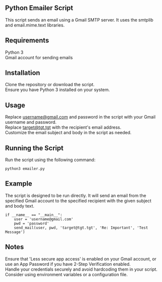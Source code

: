 ## Python Emailer Script
This script sends an email using a Gmail SMTP server. It uses the smtplib and email.mime.text libraries.


## Requirements
Python 3\
Gmail account for sending emails

## Installation
Clone the repository or download the script.\
Ensure you have Python 3 installed on your system.

## Usage
Replace username@gmail.com and password in the script with your Gmail username and password.\
Replace target@tgt.tgt with the recipient's email address.\
Customize the email subject and body in the script as needed.


## Running the Script
Run the script using the following command:
```
python3 emailer.py
```

## Example
The script is designed to be run directly. It will send an email from the specified Gmail account to the specified recipient with the given subject and body text.

```
if __name__ == "__main__":
    user = 'username@gmail.com'
    pwd = 'password'
    send_mail(user, pwd, 'target@tgt.tgt', 'Re: Important', 'Test Message')
```


## Notes
Ensure that 'Less secure app access' is enabled on your Gmail account, or use an App Password if you have 2-Step Verification enabled.\
Handle your credentials securely and avoid hardcoding them in your script. Consider using environment variables or a configuration file.
